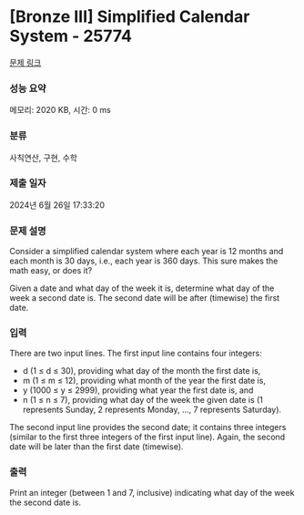 # [Bronze III] Simplified Calendar System - 25774 

[문제 링크](https://www.acmicpc.net/problem/25774) 

### 성능 요약

메모리: 2020 KB, 시간: 0 ms

### 분류

사칙연산, 구현, 수학

### 제출 일자

2024년 6월 26일 17:33:20

### 문제 설명

<p>Consider a simplified calendar system where each year is 12 months and each month is 30 days, i.e., each year is 360 days. This sure makes the math easy, or does it?</p>

<p>Given a date and what day of the week it is, determine what day of the week a second date is. The second date will be after (timewise) the first date.</p>

### 입력 

 <p>There are two input lines. The first input line contains four integers:</p>

<ul>
	<li>d (1 ≤ d ≤ 30), providing what day of the month the first date is,</li>
	<li>m (1 ≤ m ≤ 12), providing what month of the year the first date is,</li>
	<li>y (1000 ≤ y ≤ 2999), providing what year the first date is, and</li>
	<li>n (1 ≤ n ≤ 7), providing what day of the week the given date is (1 represents Sunday, 2 represents Monday, …, 7 represents Saturday).</li>
</ul>

<p>The second input line provides the second date; it contains three integers (similar to the first three integers of the first input line). Again, the second date will be later than the first date (timewise).</p>

### 출력 

 <p>Print an integer (between 1 and 7, inclusive) indicating what day of the week the second date is.</p>

